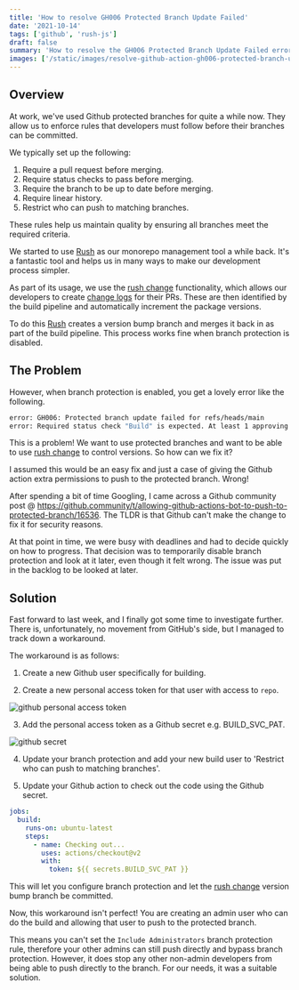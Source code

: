 ```yaml
---
title: 'How to resolve GH006 Protected Branch Update Failed'
date: '2021-10-14'
tags: ['github', 'rush-js']
draft: false
summary: 'How to resolve the GH006 Protected Branch Update Failed error using a personal access token.'
images: ['/static/images/resolve-github-action-gh006-protected-branch-update-failed/title.png']
---
```


## Overview

At work, we've used Github protected branches for quite a while now. They allow us to enforce rules that developers must follow before their branches can be committed.

We typically set up the following:

1. Require a pull request before merging.
2. Require status checks to pass before merging.
3. Require the branch to be up to date before merging.
4. Require linear history.
5. Restrict who can push to matching branches.

These rules help us maintain quality by ensuring all branches meet the required criteria.

We started to use [Rush](https://rushjs.io/) as our monorepo management tool a while back. It's a fantastic tool and helps us in many ways to make our development process simpler. 

As part of its usage, we use the [rush change](https://rushjs.io/pages/commands/rush_change/) functionality, which allows our developers to create [change logs](https://rushjs.io/pages/best_practices/change_logs/) for their PRs. These are then identified by the build pipeline and automatically increment the package versions.

To do this [Rush](https://rushjs.io/) creates a version bump branch and merges it back in as part of the build pipeline. This process works fine when branch protection is disabled.

## The Problem

However, when branch protection is enabled, you get a lovely error like the following.

```bash
error: GH006: Protected branch update failed for refs/heads/main
error: Required status check "Build" is expected. At least 1 approving review is required by reviewers with write access
```

This is a problem! We want to use protected branches and want to be able to use [rush change](https://rushjs.io/pages/commands/rush_change/) to control versions. So how can we fix it?

I assumed this would be an easy fix and just a case of giving the Github action extra permissions to push to the protected branch. Wrong!

After spending a bit of time Googling, I came across a Github community post @ <https://github.community/t/allowing-github-actions-bot-to-push-to-protected-branch/16536>. The TLDR is that Github can't make the change to fix it for security reasons.

At that point in time, we were busy with deadlines and had to decide quickly on how to progress.  That decision was to temporarily disable branch protection and look at it later, even though it felt wrong. The issue was put in the backlog to be looked at later.

## Solution

Fast forward to last week, and I finally got some time to investigate further. There is, unfortunately, no movement from GitHub's side, but I managed to track down a workaround.

The workaround is as follows:

1. Create a new Github user specifically for building.

2. Create a new personal access token for that user with access to `repo`.

![github personal access token](/static/images/resolve-github-action-gh006-protected-branch-update-failed/github_pat.png)

3. Add the personal access token as a Github secret e.g. BUILD_SVC_PAT.

![github secret](/static/images/resolve-github-action-gh006-protected-branch-update-failed/github_secret.png)

4. Update your branch protection and add your new build user to 'Restrict who can push to matching branches'.

5. Update your Github action to check out the code using the Github secret.

```yaml
jobs:
  build:
    runs-on: ubuntu-latest
    steps:
      - name: Checking out...
        uses: actions/checkout@v2
        with:
          token: ${{ secrets.BUILD_SVC_PAT }}
```

This will let you configure branch protection and let the [rush change](https://rushjs.io/pages/commands/rush_change/) version bump branch be committed.

Now, this workaround isn't perfect! You are creating an admin user who can do the build and allowing that user to push to the protected branch.

This means you can't set the `Include Administrators` branch protection rule, therefore your other admins can still push directly and bypass branch protection. However, it does stop any other non-admin developers from being able to push directly to the branch. For our needs, it was a suitable solution.
